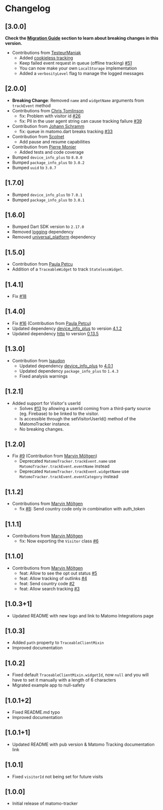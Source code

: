 # Changelog

## [3.0.0]

**Check the [Migration Guide](https://github.com/Floating-Dartists/matomo-tracker#v300) section to learn about breaking changes in this version.**

* Contributions from [TesteurManiak](https://github.com/TesteurManiak)
  * Added [cookieless tracking](https://github.com/Floating-Dartists/matomo-tracker#cookieless-tracking)
  * Keep failed event request in queue (offline tracking) [#51](https://github.com/Floating-Dartists/matomo-tracker/issues/51) 
  * You can now make your own `LocalStorage` implementation
  * Added a `verbosityLevel` flag to manage the logged messages

## [2.0.0]

* **Breaking Change**: Removed `name` and `widgetName` arguments from `trackEvent` method
* Contributions from [Chris Tomlinson](https://github.com/luckyrat)
  * fix: Problem with visitor id [#26](https://github.com/Floating-Dartists/matomo-tracker/issues/26)
  * fix: PII in the user agent string can cause tracking failure [#39](https://github.com/Floating-Dartists/matomo-tracker/issues/39)
* Contribution from [Johann Schramm](https://github.com/JohannSchramm)
  * fix: queue in matomo.dart breaks tracking [#33](https://github.com/Floating-Dartists/matomo-tracker/issues/33)
* Contribution from [Scolnet](https://github.com/scolnet)
  * Add pause and resume capabilities
* Contribution from [Pierre Monier](https://github.com/Pierre-Monier)
  * Added tests and code coverage
* Bumped `device_info_plus` to `8.0.0`
* Bumped `package_info_plus` to `3.0.2`
* Bumped `uuid` to `3.0.7`

## [1.7.0]

* Bumped `device_info_plus` to `7.0.1`
* Bumped `package_info_plus` to `3.0.1`

## [1.6.0]

* Bumped Dart SDK version to `2.17.0`
* Removed [logging](https://pub.dev/packages/logging) dependency
* Removed [universal_platform](https://pub.dev/packages/universal_platform) dependency

## [1.5.0]

* Contribution from [Paula Petcu](https://github.com/Floating-Dartists/matomo-tracker/pull/21)
* Addition of a `TraceableWidget` to track `StatelessWidget`.

## [1.4.1]

* Fix [#18](https://github.com/Floating-Dartists/matomo-tracker/issues/18)

## [1.4.0]

* Fix [#16](https://github.com/Floating-Dartists/matomo-tracker/issues/16) (Contribution from [Paula Petcu](https://github.com/petcupaula))
* Updated dependency [device_info_plus](https://pub.dev/packages/device_info_plus) to version [4.1.2](https://pub.dev/packages/device_info_plus/versions/4.1.2)
* Updated dependency [http](https://pub.dev/packages/http) to version [0.13.5](https://pub.dev/packages/http/versions/0.13.5)

## [1.3.0]

* Contribution from [lsaudon](https://github.com/lsaudon)
  * Updated dependency [device_info_plus](https://pub.dev/packages/device_info_plus) to [4.0.1](https://pub.dev/packages/device_info_plus/versions/4.0.1)
  * Updated dependency `package_info_plus` to `1.4.3`
  * Fixed analysis warnings

## [1.2.1]

* Added support for Visitor's userId
  * Solves [#13](https://github.com/Floating-Dartists/matomo-tracker/issues/13) by allowing a userId coming from a third-party source (eg. Firebase) to be linked to the visitor.
  * Is accessible through the setVisitorUserId() method of the MatomoTracker instance.
  * No breaking changes.

## [1.2.0]

* Fix [#9](https://github.com/Floating-Dartists/matomo-tracker/issues/9) (Contribution from [Marvin Möltgen](https://github.com/M123-dev))
  * Deprecated `MatomoTracker.trackEvent.name` use `MatomoTracker.trackEvent.eventName` instead
  * Deprecated `MatomoTracker.trackEvent.widgetName` use `MatomoTracker.trackEvent.eventCategory` instead

## [1.1.2]

* Contributions from [Marvin Möltgen](https://github.com/M123-dev)
  * fix [#8](https://github.com/Floating-Dartists/matomo-tracker/issues/8): Send country code only in combination with auth_token

## [1.1.1]

* Contributions from [Marvin Möltgen](https://github.com/M123-dev)
  * fix: Now exporting the `Visitor` class [#6](https://github.com/Floating-Dartists/matomo-tracker/pull/6)

## [1.1.0]

* Contributions from [Marvin Möltgen](https://github.com/M123-dev)
    * feat: Allow to see the opt out status [#5](https://github.com/Floating-Dartists/matomo-tracker/pull/5)
    * feat: Allow tracking of outlinks [#4](https://github.com/Floating-Dartists/matomo-tracker/pull/4)
    * feat: Send country code [#2](https://github.com/Floating-Dartists/matomo-tracker/pull/2)
    * feat: Allow search tracking [#3](https://github.com/Floating-Dartists/matomo-tracker/pull/3)

## [1.0.3+1]

* Updated README with new logo and link to Matomo Integrations page

## [1.0.3]

* Added `path` property to `TraceableClientMixin`
* Improved documentation

## [1.0.2]

* Fixed default `TraceableClientMixin.widgetId`, now `null` and you will have to set it manually with a length of 6 characters
* Migrated example app to null-safety

## [1.0.1+2]

* Fixed README.md typo
* Improved documentation

## [1.0.1+1]

* Updated README with pub version & Matomo Tracking documentation link

## [1.0.1]

* Fixed `visitorId` not being set for future visits

## [1.0.0]

* Initial release of matomo-tracker
